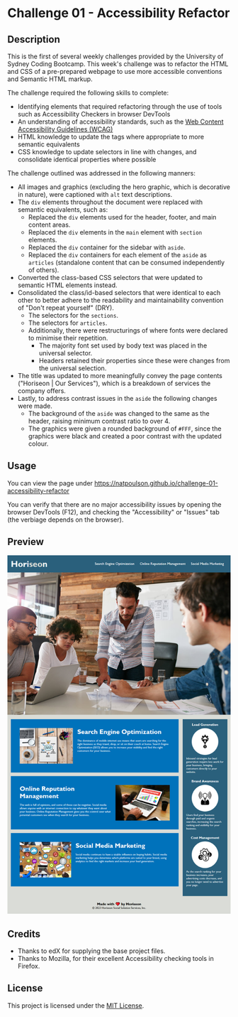 # Challenge 01 - Accessibility Refactor
## Description
This is the first of several weekly challenges provided by the University of Sydney Coding Bootcamp. This week's challenge was to refactor the HTML and CSS of a pre-prepared webpage to use more accessible conventions and Semantic HTML markup.

The challenge required the following skills to complete:
- Identifying elements that required refactoring through the use of tools such as Accessibility Checkers in browser DevTools
- An understanding of accessibility standards, such as the [Web Content Accessibility Guidelines (WCAG)](https://www.w3.org/WAI/standards-guidelines/wcag/)
- HTML knowledge to update the tags where appropriate to more semantic equivalents
- CSS knowledge to update selectors in line with changes, and consolidate identical properties where possible

The challenge outlined was addressed in the following manners:
- All images and graphics (excluding the hero graphic, which is decorative in nature), were captioned with `alt` text descriptions.
- The `div` elements throughout the document were replaced with semantic equivalents, such as:
    - Replaced the `div` elements used for the header, footer, and main content areas.
    - Replaced the `div` elements in the `main` element with `section` elements.
    - Replaced the `div` container for the sidebar with `aside`.
    - Replaced the `div` containers for each element of the `aside` as `articles` (standalone content that can be consumed independently of others).
- Converted the class-based CSS selectors that were updated to semantic HTML elements instead.
- Consolidated the class/id-based selectors that were identical to each other to better adhere to the readability and maintainability convention of "Don't repeat yourself" (DRY).
    - The selectors for the `sections`.
    - The selectors for `articles`.
    - Additionally, there were restructurings of where fonts were declared to minimise their repetition.
        - The majority font set used by body text was placed in the universal selector.
        - Headers retained their properties since these were changes from the universal selection.
- The title was updated to more meaningfully convey the page contents ("Horiseon | Our Services"), which is a breakdown of services the company offers.
- Lastly, to address contrast issues in the `aside` the following changes were made.
    - The background of the `aside` was changed to the same as the header, raising minimum contrast ratio to over 4.
    - The graphics were given a rounded background of `#FFF`, since the graphics were black and created a poor contrast with the updated colour.

## Usage
You can view the page under https://natpoulson.github.io/challenge-01-accessibility-refactor

You can verify that there are no major accessibility issues by opening the browser DevTools (F12), and checking the "Accessibility" or "Issues" tab (the verbiage depends on the browser).

## Preview
![A screenshot of the page taken in Mozilla Firefox](./assets/preview-screenshot.jpg)

## Credits
- Thanks to edX for supplying the base project files.
- Thanks to Mozilla, for their excellent Accessibility checking tools in Firefox.

## License
This project is licensed under the [MIT License](./LICENSE).